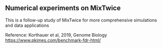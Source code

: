 ## Numerical experiments on MixTwice

This is a follow-up study of MixTwice for more comprehensive simulations and data applications

Reference: Korthauer et al, 2019, Genome Biology https://www.pkimes.com/benchmark-fdr-html/